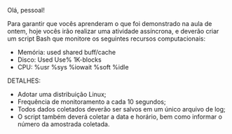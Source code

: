 Olá, pessoal!


Para garantir que vocês aprenderam o que foi demonstrado na aula de ontem, hoje vocês irão realizar uma atividade assíncrona, e deverão criar um script Bash que monitore os seguintes recursos computacionais:


- Memória: used shared  buff/cache 
- Disco: Used Use% 1K-blocks 
- CPU: %usr  %sys %iowait  %soft  %idle 


DETALHES:
- Adotar uma distribuição Linux;
- Frequência de monitoramento a cada 10 segundos;
- Todos dados coletados deverão ser salvos em um único arquivo de log;
- O script também deverá coletar a data e horário, bem como informar o número da amostrada coletada.
